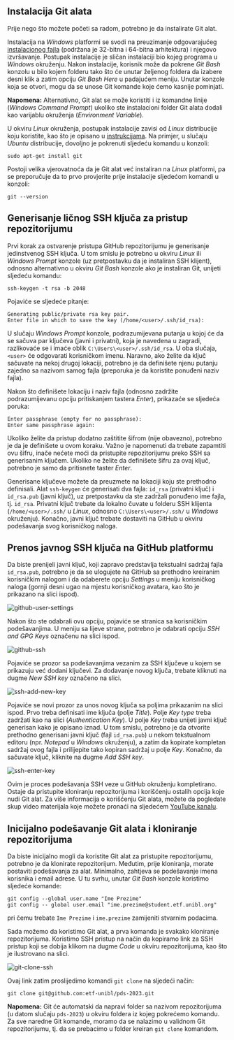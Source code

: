 ## Instalacija Git alata

Prije nego što možete početi sa radom, potrebno je da instalirate Git alat.

Instalacija na *Windows* platformi se svodi na preuzimanje odgovarajućeg [instalacionog fajla](https://git-scm.com/download/win) (podržana je 32-bitna i 64-bitna arhitektura) i njegovo izvršavanje. Postupak instalacije je sličan instalaciji bio kojeg programa u *Windows* okruženju. Nakon instalacije, korisnik može da pokrene *Git Bash* konzolu u bilo kojem folderu tako što će unutar željenog foldera da izabere desni klik a zatim opciju *Git Bash Here* u padajućem meniju. Unutar konzole koja se otvori, mogu da se unose Git komande koje ćemo kasnije pominjati.

**Napomena:** Alternativno, Git alat se može koristiti i iz komandne linije (*Windows Command Prompt*) ukoliko ste instalacioni folder Git alata dodali kao varijablu okruženja (*Environment Variable*).

U okviru *Linux* okruženja, postupak instalacije zavisi od *Linux* distribucije koju koristite, kao što je opisano u [instrukcijama](https://git-scm.com/download/linux). Na primjer, u slučaju *Ubuntu* distribucije, dovoljno je pokrenuti sljedeću komandu u konzoli:

```
sudo apt-get install git
```

Postoji velika vjerovatnoća da je Git alat već instaliran na *Linux* platformi, pa se preporučuje da to prvo provjerite prije instalacije sljedećom komandi u konzoli:

```
git --version
```

## Generisanje ličnog SSH ključa za pristup repozitorijumu

Prvi korak za ostvarenje pristupa GitHub repozitorijumu je generisanje jedinstvenog SSH ključa. U tom smislu je potrebno u okviru *Linux* ili *Windows Prompt* konzole (uz pretpostavku da je instaliran SSH klijent), odnosno alternativno u okviru *Git Bash* konzole ako je instaliran Git, unijeti sljedeću komandu:

```
ssh-keygen -t rsa -b 2048
```

Pojaviće se sljedeće pitanje:

```
Generating public/private rsa key pair.
Enter file in which to save the key (/home/<user>/.ssh/id_rsa):
```

U slučaju *Windows Prompt* konzole, podrazumijevana putanja u kojoj će da se sačuva par ključeva (javni i privatni), koja je navedena u zagradi, razlikovaće se i imaće oblik `C:\Users\<user>/.ssh/id_rsa`. U oba slučaja, `<user>` će odgovarati korisničkom imenu. Naravno, ako želite da ključ sačuvate na nekoj drugoj lokaciji, potrebno je da definišete njenu putanju zajedno sa nazivom samog fajla (preporuka je da koristite ponuđeni naziv fajla).

Nakon što definišete lokaciju i naziv fajla (odnosno zadržite podrazumijevanu opciju pritiskanjem tastera *Enter*), prikazaće se sljedeća poruka:

```
Enter passphrase (empty for no passphrase):
Enter same passphrase again:
```

Ukoliko želite da pristup dodatno zaštitite šifrom (nije obavezno), potrebno je da je definišete u ovom koraku. Važno je napomenuti da trebate zapamtiti ovu šifru, inače nećete moći da pristupite repozitorijumu preko SSH sa generisanim ključem. Ukoliko ne želite da definišete šifru za ovaj ključ, potrebno je samo da pritisnete taster *Enter*.

Generisane ključeve možete da preuzmete na lokaciji koju ste prethodno definisali. Alat `ssh-keygen` će generisati dva fajla: `id_rsa` (privatni ključ) i `id_rsa.pub` (javni ključ), uz pretpostavku da ste zadržali ponuđeno ime fajla, tj. `id_rsa`. Privatni ključ trebate da lokalno čuvate u folderu SSH klijenta (`/home/<user>/.ssh/` u *Linux*, odnosno `C:\Users\<user>/.ssh/` u *Windows* okruženju). Konačno, javni ključ trebate dostaviti na GitHub u okviru podešavanja svog korisničkog naloga.

## Prenos javnog SSH ključa na GitHub platformu

Da biste prenijeli javni ključ, koji zapravo predstavlja tekstualni sadržaj fajla `id_rsa.pub`, potrebno je da se ulogujete na GitHub sa prethodno kreiranim korisničkim nalogom i da odaberete opciju *Settings* u meniju korisničkog naloga (gornji desni ugao na mjestu korisničkog avatara, kao što je prikazano na slici ispod).

![github-user-settings](imgs/git-settings/01-github-user-settings.PNG)

Nakon što ste odabrali ovu opciju, pojaviće se stranica sa korisničkim podešavanjima. U meniju sa lijeve strane, potrebno je odabrati opciju *SSH and GPG Keys* označenu na slici ispod.

![github-ssh](imgs/git-settings/02-github-ssh.PNG)

Pojaviće se prozor sa podešavanjima vezanim za SSH ključeve u kojem se prikazuju već dodani ključevi. Za dodavanje novog ključa, trebate kliknuti na dugme *New SSH key* označeno na slici.

![ssh-add-new-key](imgs/git-settings/03-github-add-new-key.PNG)

Pojaviće se novi prozor za unos novog ključa sa poljima prikazanim na slici ispod. Prvo treba definisati ime ključa (polje *Title*). Polje *Key type* treba zadržati kao na slici (*Authentication Key*). U polje *Key* treba unijeti javni ključ generisan kako je opisano iznad. U tom smislu, potrebno je da otvorite prethodno generisani javni ključ (fajl `id_rsa.pub`) u nekom tekstualnom editoru (npr. *Notepad* u *Windows* okruženju), a zatim da kopirate kompletan sadržaj ovog fajla i prilijepite tako kopiran sadržaj u polje *Key*. Konačno, da sačuvate ključ, kliknite na dugme *Add SSH key*.

![ssh-enter-key](imgs/git-settings/04-github-enter-key.PNG)

Ovim je proces podešavanja SSH veze u GitHub okruženju kompletirano. Ostaje da pristupite kloniranju repozitorijuma i korišćenju ostalih opcija koje nudi Git alat. Za više informacija o korišćenju Git alata, možete da pogledate skup video materijala koje možete pronaći na sljedećem [YouTube kanalu](https://www.youtube.com/watch?v=qZ41BiMd1yI&list=PLwgfxpYcBNqGyUdy37jpFxAt-DdeSAHbU).

## Inicijalno podešavanje Git alata i kloniranje repozitorijuma

Da biste inicijalno mogli da koristite Git alat za pristupite repozitorijumu, potrebno je da klonirate repozitorijum. Međutim, prije kloniranja, morate postaviti podešavanja za alat. Minimalno, zahtjeva se podešavanje imena korisnika i email adrese. U tu svrhu, unutar *Git Bash* konzole koristimo sljedeće komande:

```
git config --global user.name "Ime Prezime"
git config -- global user.email "ime.prezime@student.etf.unibl.org"
```

pri čemu trebate `Ime Prezime` i `ime.prezime` zamijeniti stvarnim podacima.

Sada možemo da koristimo Git alat, a prva komanda je svakako kloniranje repozitorijuma. Koristimo SSH pristup na način da kopiramo link za SSH pristup koji se dobija klikom na dugme *Code* u okviru repozitorijuma, kao što je ilustrovano na slici.

![git-clone-ssh](imgs/git-settings/05-git-clone-ssh.PNG)

Ovaj link zatim proslijedimo komandi `git clone` na sljedeći način:

```
git clone git@github.com:etf-unibl/pds-2023.git
```

**Napomena:** Git će automatski da napravi folder sa nazivom repozitorijuma (u datom slučaju `pds-2023`) u okviru foldera iz kojeg pokrećemo komandu. Za sve naredne Git komande, moramo da se nalazimo u validnom Git repozitorijumu, tj. da se prebacimo u folder kreiran `git clone` komandom.
